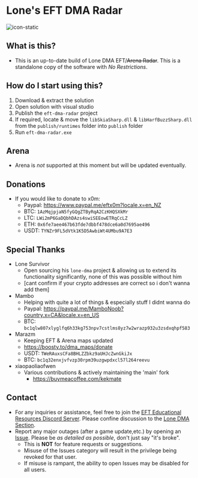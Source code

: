 
# Lone's EFT DMA Radar

![icon-static](https://github.com/user-attachments/assets/d2b02f5a-298c-45fd-8154-2331f1f21c0f)

## What is this?
- This is an up-to-date build of Lone DMA EFT/~~Arena Radar~~. This is a standalone copy of the software with *No Restrictions*.

## How do I start using this?
1. Download & extract the solution
2. Open solution with visual studio
3. Publish the `eft-dma-radar` project
4. If required, locate & move the `libSkiaSharp.dll` & `libHarfBuzzSharp.dll` from the `publish/runtimes` folder into `publish` folder
5. Run `eft-dma-radar.exe`

## Arena
- Arena is *not* supported at this moment but will be updated eventually.

## Donations
- If you would like to donate to x0m:
  - Paypal: https://www.paypal.me/eftx0m?locale.x=en_NZ
  - BTC: `1AzMqjpjaN5fyGQgZTByRqA2CzKHQSXkMr`
  - LTC: `LWi2mP6GaDQbhDAzs4swiSEEowETRqCcLZ`
  - ETH: `0x6fe7aee467b63fde7dbbf478dce6a0d7695ae496`
  - USDT: `TYNZr9FL5dVtk1K5D5AwbiWt4UMbu9A7E3`

## Special Thanks
- Lone Survivor
  - Open sourcing his `lone-dma` project & allowing us to extend its functionality significantly, none of this was possible without him
   - [cant confirm if your crypto addresses are correct so i don't wanna add them]
- Mambo
  - Helping with quite a lot of things & especially stuff I didnt wanna do
   - Paypal: https://paypal.me/MamboNoob?country.x=CA&locale.x=en_US
   - BTC: `bc1qlw807xlyglfq6h33kg753npv7cstlms8yz7w2wrazp932u3zsdxqhpf583`
- Marazm
  - Keeping EFT & Arena maps updated
   - https://boosty.to/dma_maps/donate
   - USDT: `TWeRAuxsCFa8BHLZZbkz9aUHJcZwnGkiJx`
   - BTC: `bc1q32enxjvfvzp30rpm39uzgwpdxcl57l264reevu`
- xiaopaoliaofwen
  - Various contributions & actively maintaining the 'main' fork
    - https://buymeacoffee.com/kekmate

## Contact
- For any inquiries or assistance, feel free to join the [EFT Educational Resources Discord Server](https://discord.gg/jGSnTCekdx). Please confine discussion to the [Lone DMA Section](https://discord.com/channels/1218731239599767632/1342207117704036382).
- Report any major outages (after a game update,etc.) by opening an [Issue](https://github.com/Lone83427/lone-eft-dma-radar/issues). Please be *as detailed as possible*, don't just say "it's broke".
  - This is **NOT** for feature requests or suggestions.
  - Misuse of the Issues category will result in the privilege being revoked for that user.
  - If misuse is rampant, the ability to open Issues may be disabled for all users.
